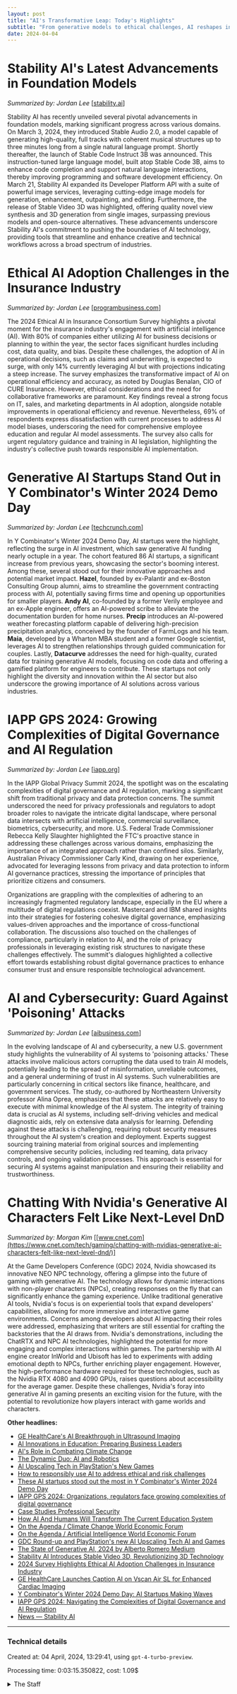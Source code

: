 ```yaml
---
layout: post
title: "AI's Transformative Leap: Today's Highlights"
subtitle: "From generative models to ethical challenges, AI reshapes industries."
date: 2024-04-04
---
```


# Stability AI's Latest Advancements in Foundation Models
_Summarized by: Jordan Lee_ [[stability.ai](https://stability.ai/news)]

Stability AI has recently unveiled several pivotal advancements in foundation models, marking significant progress across various domains. On March 3, 2024, they introduced Stable Audio 2.0, a model capable of generating high-quality, full tracks with coherent musical structures up to three minutes long from a single natural language prompt. Shortly thereafter, the launch of Stable Code Instruct 3B was announced. This instruction-tuned large language model, built atop Stable Code 3B, aims to enhance code completion and support natural language interactions, thereby improving programming and software development efficiency. On March 21, Stability AI expanded its Developer Platform API with a suite of powerful image services, leveraging cutting-edge image models for generation, enhancement, outpainting, and editing. Furthermore, the release of Stable Video 3D was highlighted, offering quality novel view synthesis and 3D generation from single images, surpassing previous models and open-source alternatives. These advancements underscore Stability AI's commitment to pushing the boundaries of AI technology, providing tools that streamline and enhance creative and technical workflows across a broad spectrum of industries.

# Ethical AI Adoption Challenges in the Insurance Industry
_Summarized by: Jordan Lee_ [[programbusiness.com](https://programbusiness.com/news/2024-survey-reveals-crucial-ethical-ai-adoption-challenges-in-insurance-industry/)]

The 2024 Ethical AI in Insurance Consortium Survey highlights a pivotal moment for the insurance industry's engagement with artificial intelligence (AI). With 80% of companies either utilizing AI for business decisions or planning to within the year, the sector faces significant hurdles including cost, data quality, and bias. Despite these challenges, the adoption of AI in operational decisions, such as claims and underwriting, is expected to surge, with only 14% currently leveraging AI but with projections indicating a steep increase. The survey emphasizes the transformative impact of AI on operational efficiency and accuracy, as noted by Douglas Benalan, CIO of CURE Insurance. However, ethical considerations and the need for collaborative frameworks are paramount. Key findings reveal a strong focus on IT, sales, and marketing departments in AI adoption, alongside notable improvements in operational efficiency and revenue. Nevertheless, 69% of respondents express dissatisfaction with current processes to address AI model biases, underscoring the need for comprehensive employee education and regular AI model assessments. The survey also calls for urgent regulatory guidance and training in AI legislation, highlighting the industry's collective push towards responsible AI implementation.

# Generative AI Startups Stand Out in Y Combinator's Winter 2024 Demo Day
_Summarized by: Jordan Lee_ [[techcrunch.com](https://techcrunch.com/2024/04/03/y-combinator-winter-2024-demo-day-ai-startups-standouts/)]

In Y Combinator's Winter 2024 Demo Day, AI startups were the highlight, reflecting the surge in AI investment, which saw generative AI funding nearly octuple in a year. The cohort featured 86 AI startups, a significant increase from previous years, showcasing the sector's booming interest. Among these, several stood out for their innovative approaches and potential market impact. **Hazel**, founded by ex-Palantir and ex-Boston Consulting Group alumni, aims to streamline the government contracting process with AI, potentially saving firms time and opening up opportunities for smaller players. **Andy AI**, co-founded by a former Verily employee and an ex-Apple engineer, offers an AI-powered scribe to alleviate the documentation burden for home nurses. **Precip** introduces an AI-powered weather forecasting platform capable of delivering high-precision precipitation analytics, conceived by the founder of FarmLogs and his team. **Maia**, developed by a Wharton MBA student and a former Google scientist, leverages AI to strengthen relationships through guided communication for couples. Lastly, **Datacurve** addresses the need for high-quality, curated data for training generative AI models, focusing on code data and offering a gamified platform for engineers to contribute. These startups not only highlight the diversity and innovation within the AI sector but also underscore the growing importance of AI solutions across various industries.

# IAPP GPS 2024: Growing Complexities of Digital Governance and AI Regulation
_Summarized by: Jordan Lee_ [[iapp.org](https://iapp.org/news/a/iapp-gps-2024-organizations-regulators-face-growing-complexities-of-digital-governance/)]

In the IAPP Global Privacy Summit 2024, the spotlight was on the escalating complexities of digital governance and AI regulation, marking a significant shift from traditional privacy and data protection concerns. The summit underscored the need for privacy professionals and regulators to adopt broader roles to navigate the intricate digital landscape, where personal data intersects with artificial intelligence, commercial surveillance, biometrics, cybersecurity, and more. U.S. Federal Trade Commissioner Rebecca Kelly Slaughter highlighted the FTC's proactive stance in addressing these challenges across various domains, emphasizing the importance of an integrated approach rather than confined silos. Similarly, Australian Privacy Commissioner Carly Kind, drawing on her experience, advocated for leveraging lessons from privacy and data protection to inform AI governance practices, stressing the importance of principles that prioritize citizens and consumers.

Organizations are grappling with the complexities of adhering to an increasingly fragmented regulatory landscape, especially in the EU where a multitude of digital regulations coexist. Mastercard and IBM shared insights into their strategies for fostering cohesive digital governance, emphasizing values-driven approaches and the importance of cross-functional collaboration. The discussions also touched on the challenges of compliance, particularly in relation to AI, and the role of privacy professionals in leveraging existing risk structures to navigate these challenges effectively. The summit's dialogues highlighted a collective effort towards establishing robust digital governance practices to enhance consumer trust and ensure responsible technological advancement.

# AI and Cybersecurity: Guard Against 'Poisoning' Attacks
_Summarized by: Jordan Lee_ [[aibusiness.com](https://aibusiness.com/nlp/ai-and-cybersecurity-inserting-bad-data-in-poisoning-attacks)]

In the evolving landscape of AI and cybersecurity, a new U.S. government study highlights the vulnerability of AI systems to 'poisoning attacks.' These attacks involve malicious actors corrupting the data used to train AI models, potentially leading to the spread of misinformation, unreliable outcomes, and a general undermining of trust in AI systems. Such vulnerabilities are particularly concerning in critical sectors like finance, healthcare, and government services. The study, co-authored by Northeastern University professor Alina Oprea, emphasizes that these attacks are relatively easy to execute with minimal knowledge of the AI system. The integrity of training data is crucial as AI systems, including self-driving vehicles and medical diagnostic aids, rely on extensive data analysis for learning. Defending against these attacks is challenging, requiring robust security measures throughout the AI system's creation and deployment. Experts suggest sourcing training material from original sources and implementing comprehensive security policies, including red teaming, data privacy controls, and ongoing validation processes. This approach is essential for securing AI systems against manipulation and ensuring their reliability and trustworthiness.

# Chatting With Nvidia's Generative AI Characters Felt Like Next-Level DnD
_Summarized by: Morgan Kim_ [[www.cnet.com](https://www.cnet.com/tech/gaming/chatting-with-nvidias-generative-ai-characters-felt-like-next-level-dnd/)]

At the Game Developers Conference (GDC) 2024, Nvidia showcased its innovative NEO NPC technology, offering a glimpse into the future of gaming with generative AI. The technology allows for dynamic interactions with non-player characters (NPCs), creating responses on the fly that can significantly enhance the gaming experience. Unlike traditional generative AI tools, Nvidia's focus is on experiential tools that expand developers' capabilities, allowing for more immersive and interactive game environments. Concerns among developers about AI impacting their roles were addressed, emphasizing that writers are still essential for crafting the backstories that the AI draws from. Nvidia's demonstrations, including the ChatRTX and NPC AI technologies, highlighted the potential for more engaging and complex interactions within games. The partnership with AI engine creator InWorld and Ubisoft has led to experiments with adding emotional depth to NPCs, further enriching player engagement. However, the high-performance hardware required for these technologies, such as the Nvidia RTX 4080 and 4090 GPUs, raises questions about accessibility for the average gamer. Despite these challenges, Nvidia's foray into generative AI in gaming presents an exciting vision for the future, with the potential to revolutionize how players interact with game worlds and characters.

**Other headlines:**
* [GE HealthCare's AI Breakthrough in Ultrasound Imaging](https://www.gehealthcare.com/about/newsroom/press-releases/ge-healthcare-introduces-caption-ai-on-vscan-air-sl-wireless-handheld-ultrasound-system-to-help-more-clinicians-capture-diagnostic-quality-cardiac-images)
* [AI Innovations in Education: Preparing Business Leaders](https://www.aacsb.edu/events/2024/05/cn-2024-may-ai-conference-preparing-business-leaders)
* [AI's Role in Combating Climate Change](https://www.weforum.org/agenda/climate-change/)
* [The Dynamic Duo: AI and Robotics](https://www.linkedin.com/pulse/unlocking-power-benefits-ai-robotics-integration-logiwa-ccilc)
* [AI Upscaling Tech in PlayStation's New Games](https://www.aiandgames.com/p/ai-and-games-gdc-and-playstations)
* [How to responsibly use AI to address ethical and risk challenges](https://legal.thomsonreuters.com/blog/how-to-responsibly-use-ai-to-address-ethical-and-risk-challenges/)
* [These AI startups stood out the most in Y Combinator's Winter 2024 Demo Day](https://techcrunch.com/2024/04/03/y-combinator-winter-2024-demo-day-ai-startups-standouts/)
* [IAPP GPS 2024: Organizations, regulators face growing complexities of digital governance](https://iapp.org/news/a/iapp-gps-2024-organizations-regulators-face-growing-complexities-of-digital-governance/)
* [Case Studies Professional Security](https://professionalsecurity.co.uk/news/case-studies/)
* [How AI And Humans Will Transform The Current Education System](https://www.forbes.com/sites/forbestechcouncil/2024/04/03/how-ai-and-humans-will-transform-the-current-education-system/)
* [On the Agenda / Climate Change World Economic Forum](https://www.weforum.org/agenda/climate-change/)
* [On the Agenda / Artificial Intelligence World Economic Forum](https://www.weforum.org/agenda/artificial-intelligence-and-robotics/)
* [GDC Round-up and PlayStation's new AI Upscaling Tech AI and Games](https://www.aiandgames.com/p/ai-and-games-gdc-and-playstations)
* [The State of Generative AI, 2024 by Alberto Romero Medium](https://medium.com/@albertoromgar/the-state-of-generative-ai-2024-318eef784e15)
* [Stability AI Introduces Stable Video 3D, Revolutionizing 3D Technology](https://stability.ai/news)
* [2024 Survey Highlights Ethical AI Adoption Challenges in Insurance Industry](https://programbusiness.com/news/2024-survey-reveals-crucial-ethical-ai-adoption-challenges-in-insurance-industry/)
* [GE HealthCare Launches Caption AI on Vscan Air SL for Enhanced Cardiac Imaging](https://www.gehealthcare.com/about/newsroom/press-releases/ge-healthcare-introduces-caption-ai-on-vscan-air-sl-wireless-handheld-ultrasound-system-to-help-more-clinicians-capture-diagnostic-quality-cardiac-images)
* [Y Combinator's Winter 2024 Demo Day: AI Startups Making Waves](https://techcrunch.com/2024/04/03/y-combinator-winter-2024-demo-day-ai-startups-standouts/)
* [IAPP GPS 2024: Navigating the Complexities of Digital Governance and AI Regulation](https://iapp.org/news/a/iapp-gps-2024-organizations-regulators-face-growing-complexities-of-digital-governance/)
* [News — Stability AI](https://stability.ai/news)

---
### Technical details
Created at: 04 April, 2024, 13:29:41, using `gpt-4-turbo-preview`.

Processing time: 0:03:15.350822, cost: 1.09$
<details>
<summary>The Staff</summary>
<div markdown="1">
Editor: Casey Rivera

```
Your strength lies in your extensive network within the tech industry. Having spent years cultivating relationships with key figures, from startup founders to tech giants' CEOs, you bring an unmatched depth of insider knowledge and access to exclusive stories. Your editorial approach focuses on leveraging these connections to provide readers with insights they can't find anywhere else. Your charismatic leadership and knack for storytelling make you the perfect fit for a tech magazine that prides itself on delivering cutting-edge news and in-depth analysis.
```

Jordan Lee:

```
{'Characteristics': 'Jordan, your analytical mind and keen eye for detail make you an invaluable asset to our team. You have a knack for dissecting complex technical topics, making them accessible to our readers. Your background in computer science, combined with your passion for emerging technologies, positions you perfectly to cover the latest developments in AI and machine learning. Your meticulous research skills ensure that our content is accurate and insightful, providing our audience with a deeper understanding of the subjects you cover.'}
```

Alex Rivera:

```
{'Characteristics': "Alex, your extraordinary networking skills and charismatic personality have made you a favorite in tech circles. You're always ahead of the curve, thanks to your connections with innovators and thought leaders in the industry. Your ability to get exclusive interviews and insights adds a unique and valuable perspective to our magazine. Your stories are not just informative; they're compelling narratives that engage our readers on a personal level, highlighting the impact of technology on society and individuals alike."}
```

Sam Taylor:

```
{'Characteristics': 'Sam, your creative approach to storytelling sets you apart. You have an uncanny ability to identify and explore the human element in tech stories, making complex issues relatable and engaging for our audience. Your background in journalism and your intuitive understanding of narrative dynamics allow you to craft articles that are not only informative but also emotionally resonating. Your focus on the ethical and societal implications of technological advancements provides our readers with a holistic view of the tech landscape.'}
```

Morgan Kim:

```
{'Characteristics': "Morgan, your expertise in data journalism is unparalleled. You excel at uncovering trends and patterns within vast datasets, transforming them into compelling visual stories. Your proficiency with data visualization tools enables you to present complex information in a clear and understandable manner. Your work provides our readers with a unique perspective, offering insights into the tech industry's dynamics that go beyond traditional reporting. Your meticulous attention to detail and your ability to synthesize information make your contributions indispensable to our magazine."}
```
</div>
</details>
